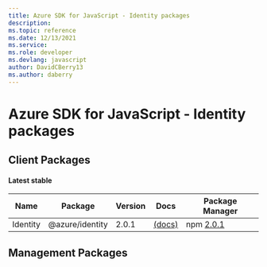```yaml
---
title: Azure SDK for JavaScript - Identity packages
description: 
ms.topic: reference
ms.date: 12/13/2021
ms.service: 
ms.role: developer
ms.devlang: javascript
author: DavidCBerry13
ms.author: daberry
---
```


# Azure SDK for JavaScript - Identity packages

## Client Packages

#### Latest stable

| Name                  | Package              | Version          | Docs                   | Package Manager                |
|-----------------------|----------------------|------------------|------------------------|--------------------------------|
| Identity | @azure/identity | 2.0.1 | [(docs)](/azure/javascript/sdk/sdk-demo2/identity/identity/azure-identity/stable)  | npm [2.0.1](https://www.npmjs.com/package/%40azure%2Fidentity) |
 

 


 
 

## Management Packages

 

 

 
 
